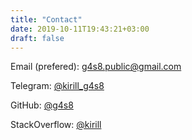 ```yaml
---
title: "Contact"
date: 2019-10-11T19:43:21+03:00
draft: false
---
```


Email (prefered): <a href="mailto:g4s8.public+site@gmail.com">g4s8.public@gmail.com</a>

Telegram: [@kirill_g4s8](https://t.me/kirill_g4s8)</a>

GitHub: [@g4s8](https://github.com/g4s8)

StackOverflow: [@kirill](https://stackoverflow.com/users/1723695)
